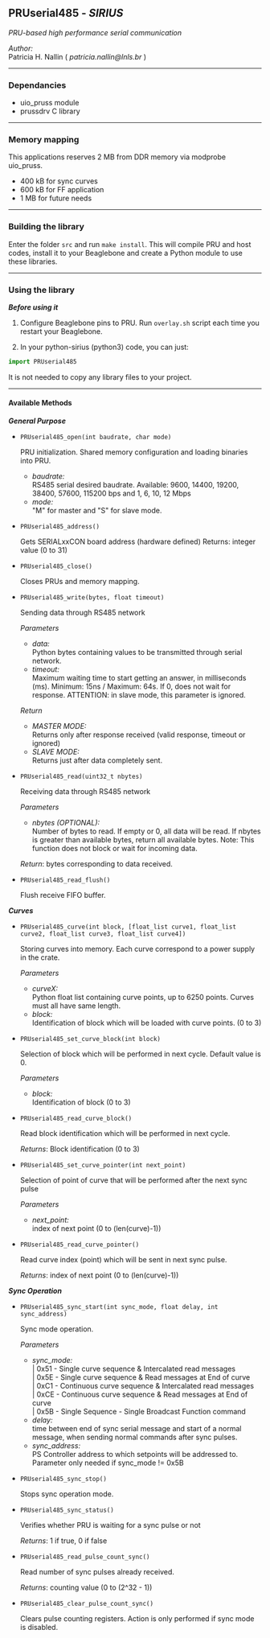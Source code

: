 ## PRUserial485 - _SIRIUS_
_PRU-based high performance serial communication_  



_Author:_  
Patricia H. Nallin ( _patricia.nallin@lnls.br_ )




_____


### Dependancies

* uio_pruss module
* prussdrv C library

_____


### Memory mapping

This applications reserves 2 MB from DDR memory via modprobe uio_pruss.
* 400 kB for sync curves
* 600 kB for FF application
* 1 MB for future needs



_____


### Building the library

Enter the folder `src` and run `make install`. This will compile PRU and host codes, install it to your Beaglebone and create a Python module to use these libraries.



_____

### Using the library


_**Before using it**_

1. Configure Beaglebone pins to PRU. Run `overlay.sh` script each time you restart your Beaglebone.

2. In your python-sirius (python3) code, you can just:
```python
import PRUserial485
```  
 It is not needed to copy any library files to your project.

---



#### Available Methods

_**General Purpose**_

- ```PRUserial485_open(int baudrate, char mode)```

   PRU initialization. Shared memory configuration and loading binaries into PRU.  
   * _baudrate:_  
   RS485 serial desired baudrate. Available: 9600, 14400, 19200, 38400, 57600, 115200 bps and 1, 6, 10, 12 Mbps
   * _mode:_  
   "M" for master and "S" for slave mode.


- ```PRUserial485_address()```

   Gets SERIALxxCON board address (hardware defined)
   Returns: integer value (0 to 31)


- ```PRUserial485_close()```

   Closes PRUs and memory mapping.


- ```PRUserial485_write(bytes, float timeout)```

   Sending data through RS485 network  

   _*Parameters*_
  * _data:_  
  Python bytes containing values to be transmitted through serial network.
  * _timeout:_  
  Maximum waiting time to start getting an answer, in milliseconds (ms). Minimum: 15ns / Maximum: 64s. If 0, does not wait for response. ATTENTION: in slave mode, this parameter is ignored.  

  _*Return*_
  * _MASTER MODE:_  
   Returns only after response received (valid response, timeout or ignored)
  * _SLAVE MODE:_  
   Returns just after data completely sent.


- ```PRUserial485_read(uint32_t nbytes)```

   Receiving data through RS485 network

   _*Parameters*_
  * _nbytes (OPTIONAL):_  
  Number of bytes to read. If empty or 0, all data will be read.
  If nbytes is greater than available bytes, return all available bytes. Note: This function does not block or wait for incoming data.   

   _*Return*_: bytes corresponding to data received.


- ```PRUserial485_read_flush()```

   Flush receive FIFO buffer.


_**Curves**_

- ```PRUserial485_curve(int block, [float_list curve1, float_list curve2, float_list curve3, float_list curve4])```

   Storing curves into memory. Each curve correspond to a power supply in the crate.   

   _*Parameters*_
  * _curveX:_  
  Python float list containing curve points, up to 6250 points. Curves must all have same length.
  * _block:_  
  Identification of block which will be loaded with curve points. (0 to 3)  


- ```PRUserial485_set_curve_block(int block)```

   Selection of block which will be performed in next cycle. Default value is 0.   

   _*Parameters*_
  * _block:_  
  Identification of block (0 to 3)  


- ```PRUserial485_read_curve_block()```

   Read block identification which will be performed in next cycle.    

   _*Returns*_: Block identification (0 to 3)


- ```PRUserial485_set_curve_pointer(int next_point)```

   Selection of point of curve that will be performed after the next sync pulse   

   _*Parameters*_
  * _next_point:_  
   index of next point (0 to (len(curve)-1))  


- ```PRUserial485_read_curve_pointer()```

   Read curve index (point) which will be sent in next sync pulse.    

   _*Returns*_: index of next point (0 to (len(curve)-1))


_**Sync Operation**_

- ```PRUserial485_sync_start(int sync_mode, float delay, int sync_address)```

   Sync mode operation.   

   _*Parameters*_
  * _sync_mode:_  
                 | 0x51 - Single curve sequence & Intercalated read messages  
                 | 0x5E - Single curve sequence & Read messages at End of curve  
                 | 0xC1 - Continuous curve sequence & Intercalated read messages  
                 | 0xCE - Continuous curve sequence & Read messages at End of curve  
                 | 0x5B - Single Sequence - Single Broadcast Function command
  * _delay:_  
  time between end of sync serial message and start of a normal message, when sending normal commands after sync pulses.
  * _sync_address:_  
  PS Controller address to which setpoints will be addressed to. Parameter only needed if sync_mode != 0x5B  


- ```PRUserial485_sync_stop()```

   Stops sync operation mode.   



- ```PRUserial485_sync_status()```

   Verifies whether PRU is waiting for a sync pulse or not    

   _*Returns*_: 1 if true, 0 if false


- ```PRUserial485_read_pulse_count_sync()```

   Read number of sync pulses already received.    

   _*Returns*_: counting value (0 to (2^32 - 1))


- ```PRUserial485_clear_pulse_count_sync()```

   Clears pulse counting registers. Action is only performed if sync mode is disabled.   

